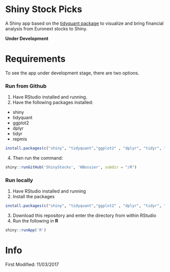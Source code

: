 # Shiny Stock Picks
A Shiny app based on the [tidyquant package](https://github.com/mdancho84/tidyquant) to visualize and bring financial analysis from Euronext stocks to Shiny.

**Under Development**

# Requirements
To see the app under development stage, there are two options. 

### Run from Github
1. Have RStudio installed and running.
2. Have the following packages installed:
  * shiny
  * tidyquant
  * ggplot2
  * dplyr
  * tidyr
  * repmis

  ```r
  install.packages(c("shiny", "tidyquant","ggplot2" , "dplyr", "tidyr", "repmis")) 
  ``` 
4. Then run the command: 
```r
shiny::runGitHub('ShinyStocks', 'HBossier', subdir = "/R") 
```

### Run locally
1. Have RStudio installed and running 
2. Install the packages
  ```r
  install.packages(c("shiny", "tidyquant","ggplot2" , "dplyr", "tidyr", "repmis")) 
  ``` 
3. Download this repository and enter the directory from within RStudio
4. Run the following in **R**
```r
shiny::runApp('R')
```
 
# Info
First Modified: 11/03/2017
